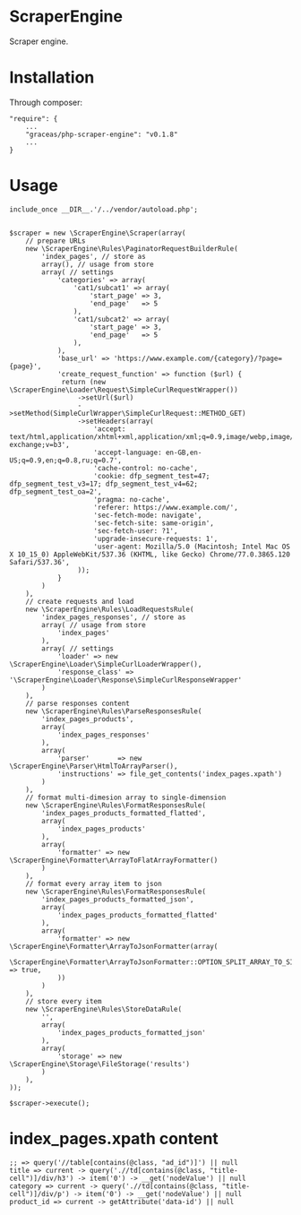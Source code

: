 ScraperEngine
=============

Scraper engine.

Installation
============

Through composer:

    "require": {
        ...
        "graceas/php-scraper-engine": "v0.1.8"
        ...
    }

Usage
=====

    include_once __DIR__.'/../vendor/autoload.php';
    
    
    $scraper = new \ScraperEngine\Scraper(array(
        // prepare URLs
        new \ScraperEngine\Rules\PaginatorRequestBuilderRule(
            'index_pages', // store as
            array(), // usage from store
            array( // settings
                'categories' => array(
                    'cat1/subcat1' => array(
                        'start_page' => 3,
                        'end_page'   => 5
                    ),
                    'cat1/subcat2' => array(
                        'start_page' => 3,
                        'end_page'   => 5
                    ),
                ),
                'base_url' => 'https://www.example.com/{category}/?page={page}',
                'create_request_function' => function ($url) {
                 return (new \ScraperEngine\Loader\Request\SimpleCurlRequestWrapper())
                     ->setUrl($url)
                     ->setMethod(SimpleCurlWrapper\SimpleCurlRequest::METHOD_GET)
                     ->setHeaders(array(
                         'accept: text/html,application/xhtml+xml,application/xml;q=0.9,image/webp,image/apng,*/*;q=0.8,application/signed-exchange;v=b3',
                         'accept-language: en-GB,en-US;q=0.9,en;q=0.8,ru;q=0.7',
                         'cache-control: no-cache',
                         'cookie: dfp_segment_test=47; dfp_segment_test_v3=17; dfp_segment_test_v4=62; dfp_segment_test_oa=2',
                         'pragma: no-cache',
                         'referer: https://www.example.com/',
                         'sec-fetch-mode: navigate',
                         'sec-fetch-site: same-origin',
                         'sec-fetch-user: ?1',
                         'upgrade-insecure-requests: 1',
                         'user-agent: Mozilla/5.0 (Macintosh; Intel Mac OS X 10_15_0) AppleWebKit/537.36 (KHTML, like Gecko) Chrome/77.0.3865.120 Safari/537.36',
                     ));
                }
            )
        ),
        // create requests and load
        new \ScraperEngine\Rules\LoadRequestsRule(
            'index_pages_responses', // store as
            array( // usage from store
                'index_pages'
            ),
            array( // settings
                'loader' => new \ScraperEngine\Loader\SimpleCurlLoaderWrapper(),
                'response_class' => '\ScraperEngine\Loader\Response\SimpleCurlResponseWrapper'
            )
        ),
        // parse responses content
        new \ScraperEngine\Rules\ParseResponsesRule(
            'index_pages_products',
            array(
                'index_pages_responses'
            ),
            array(
                'parser'       => new \ScraperEngine\Parser\HtmlToArrayParser(),
                'instructions' => file_get_contents('index_pages.xpath')
            )
        ),
        // format multi-dimesion array to single-dimension
        new \ScraperEngine\Rules\FormatResponsesRule(
            'index_pages_products_formatted_flatted',
            array(
                'index_pages_products'
            ),
            array(
                'formatter' => new \ScraperEngine\Formatter\ArrayToFlatArrayFormatter()
            )
        ),
        // format every array item to json
        new \ScraperEngine\Rules\FormatResponsesRule(
            'index_pages_products_formatted_json',
            array(
                'index_pages_products_formatted_flatted'
            ),
            array(
                'formatter' => new \ScraperEngine\Formatter\ArrayToJsonFormatter(array(
                    \ScraperEngine\Formatter\ArrayToJsonFormatter::OPTION_SPLIT_ARRAY_TO_SINGLE_ELEMENTS => true,
                ))
            )
        ),
        // store every item
        new \ScraperEngine\Rules\StoreDataRule(
            '',
            array(
                'index_pages_products_formatted_json'
            ),
            array(
                'storage' => new \ScraperEngine\Storage\FileStorage('results')
            )
        ),
    ));
    
    $scraper->execute();

index_pages.xpath content
=========================

    ;; => query('//table[contains(@class, "ad_id")]') || null
    title => current -> query('.//td[contains(@class, "title-cell")]/div/h3') -> item('0') -> __get('nodeValue') || null
    category => current -> query('.//td[contains(@class, "title-cell")]/div/p') -> item('0') -> __get('nodeValue') || null
    product_id => current -> getAttribute('data-id') || null

